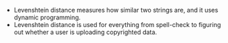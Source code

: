 - Levenshtein distance measures how similar two strings are, and it uses dynamic programming.
- Levenshtein distance is used for everything from spell-check to figuring out whether a user is uploading copyrighted data.
